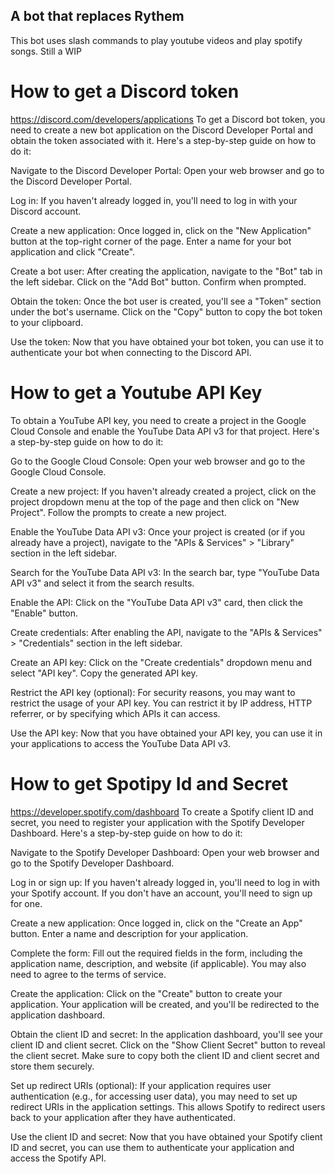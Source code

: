 ## A bot that replaces Rythem
This bot uses slash commands to play youtube videos and play spotify songs.
Still a WIP


# How to get a Discord token
https://discord.com/developers/applications
To get a Discord bot token, you need to create a new bot application on the Discord Developer Portal and obtain the token associated with it. Here's a step-by-step guide on how to do it:

Navigate to the Discord Developer Portal: Open your web browser and go to the Discord Developer Portal.

Log in: If you haven't already logged in, you'll need to log in with your Discord account.

Create a new application: Once logged in, click on the "New Application" button at the top-right corner of the page. Enter a name for your bot application and click "Create".

Create a bot user: After creating the application, navigate to the "Bot" tab in the left sidebar. Click on the "Add Bot" button. Confirm when prompted.

Obtain the token: Once the bot user is created, you'll see a "Token" section under the bot's username. Click on the "Copy" button to copy the bot token to your clipboard.

Use the token: Now that you have obtained your bot token, you can use it to authenticate your bot when connecting to the Discord API.




# How to get a Youtube API Key
To obtain a YouTube API key, you need to create a project in the Google Cloud Console and enable the YouTube Data API v3 for that project. Here's a step-by-step guide on how to do it:

Go to the Google Cloud Console: Open your web browser and go to the Google Cloud Console.

Create a new project: If you haven't already created a project, click on the project dropdown menu at the top of the page and then click on "New Project". Follow the prompts to create a new project.

Enable the YouTube Data API v3: Once your project is created (or if you already have a project), navigate to the "APIs & Services" > "Library" section in the left sidebar.

Search for the YouTube Data API v3: In the search bar, type "YouTube Data API v3" and select it from the search results.

Enable the API: Click on the "YouTube Data API v3" card, then click the "Enable" button.

Create credentials: After enabling the API, navigate to the "APIs & Services" > "Credentials" section in the left sidebar.

Create an API key: Click on the "Create credentials" dropdown menu and select "API key". Copy the generated API key.

Restrict the API key (optional): For security reasons, you may want to restrict the usage of your API key. You can restrict it by IP address, HTTP referrer, or by specifying which APIs it can access.

Use the API key: Now that you have obtained your API key, you can use it in your applications to access the YouTube Data API v3.


# How to get Spotipy Id and Secret
https://developer.spotify.com/dashboard
To create a Spotify client ID and secret, you need to register your application with the Spotify Developer Dashboard. Here's a step-by-step guide on how to do it:

Navigate to the Spotify Developer Dashboard: Open your web browser and go to the Spotify Developer Dashboard.

Log in or sign up: If you haven't already logged in, you'll need to log in with your Spotify account. If you don't have an account, you'll need to sign up for one.

Create a new application: Once logged in, click on the "Create an App" button. Enter a name and description for your application.

Complete the form: Fill out the required fields in the form, including the application name, description, and website (if applicable). You may also need to agree to the terms of service.

Create the application: Click on the "Create" button to create your application. Your application will be created, and you'll be redirected to the application dashboard.

Obtain the client ID and secret: In the application dashboard, you'll see your client ID and client secret. Click on the "Show Client Secret" button to reveal the client secret. Make sure to copy both the client ID and client secret and store them securely.

Set up redirect URIs (optional): If your application requires user authentication (e.g., for accessing user data), you may need to set up redirect URIs in the application settings. This allows Spotify to redirect users back to your application after they have authenticated.

Use the client ID and secret: Now that you have obtained your Spotify client ID and secret, you can use them to authenticate your application and access the Spotify API.
